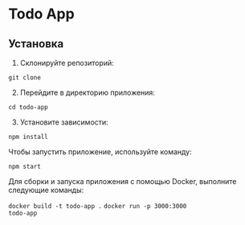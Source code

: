 # Todo App

## Установка

1. Склонируйте репозиторий:

<code>git clone</code>

2. Перейдите в директорию приложения:

<code>cd todo-app</code>

3. Установите зависимости:

<code>npm install</code>

Чтобы запустить приложение, используйте команду:

<code>npm start</code>

Для сборки и запуска приложения с помощью Docker, выполните следующие команды:

<code>docker build -t todo-app .</code>
<code>docker run -p 3000:3000 todo-app</code>